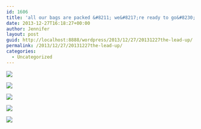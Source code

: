 ```yaml
---
id: 1606
title: 'all our bags are packed &#8211; we&#8217;re ready to go&#8230;'
date: 2013-12-27T16:18:27+00:00
author: Jennifer
layout: post
guid: http://localhost:8888/wordpress/2013/12/27/20131227the-lead-up/
permalink: /2013/12/27/20131227the-lead-up/
categories:
  - Uncategorized
---
```

<div class="image-gallery-wrapper">
  <p>
    <img src="http://static1.squarespace.com/static/50db6bb3e4b015296cd43789/50dfa5b1e4b0dc6320e0b5ea/52bc75f1e4b0207b1fe5bd47/1388086202489/2013-12-13+08.32.41.jpg.41.jpg?format=original" />
  </p>
  
  <p>
    <img src="http://static1.squarespace.com/static/50db6bb3e4b015296cd43789/50dfa5b1e4b0dc6320e0b5ea/52bc75f5e4b0207b1fe5bd53/1388085337991/2013-12-13+09.20.27.jpg.27.jpg?format=original" />
  </p>
  
  <p>
    <img src="http://static1.squarespace.com/static/50db6bb3e4b015296cd43789/50dfa5b1e4b0dc6320e0b5ea/52bc75f9e4b0207b1fe5bd62/1388085267057/2013-12-13+09.20.37.jpg.37.jpg?format=original" />
  </p>
  
  <p>
    <img src="http://static1.squarespace.com/static/50db6bb3e4b015296cd43789/50dfa5b1e4b0dc6320e0b5ea/52bc75fde4b0207b1fe5bd68/1388085198503/2013-12-13+09.57.02.jpg.02.jpg?format=original" />
  </p>
  
  <p>
    <img src="http://static1.squarespace.com/static/50db6bb3e4b015296cd43789/50dfa5b1e4b0dc6320e0b5ea/52bc7602e4b0207b1fe5bd6b/1388085407598/2013-12-13+09.57.08.jpg.08.jpg?format=original" />
  </p>
</div>